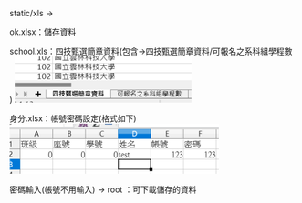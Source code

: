static/xls ->

ok.xlsx：儲存資料

school.xls：四技甄選簡章資料(包含->四技甄選簡章資料/可報名之系科組學程數 )
![img_1.png](img_1.png)

身分.xlsx：帳號密碼設定(格式如下)
![img.png](img.png)

密碼輸入(帳號不用輸入) -> root ：可下載儲存的資料